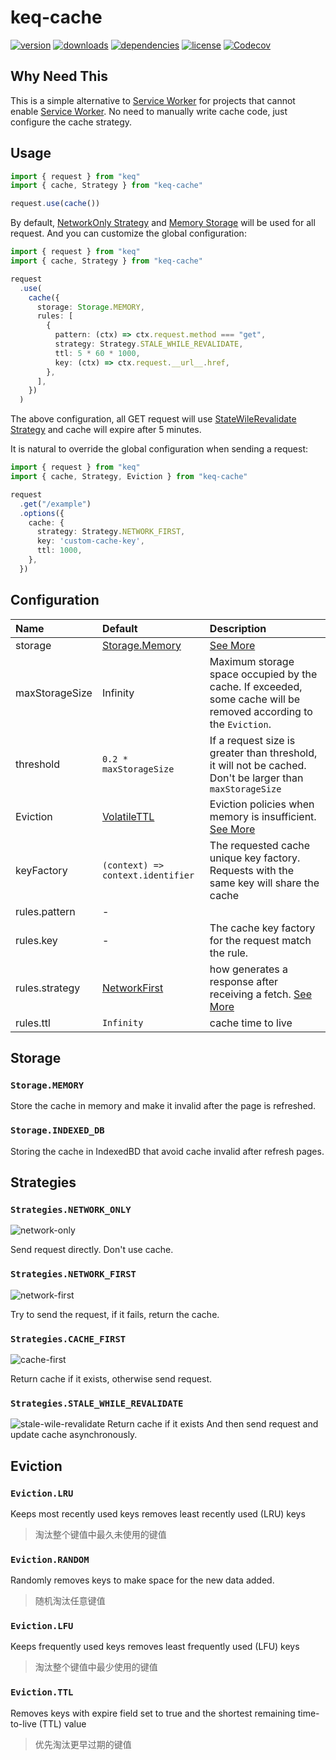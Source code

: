 # keq-cache

[npm]: https://www.npmjs.com/package/keq-cache

[![version](https://img.shields.io/npm/v/keq-cache.svg?logo=npm&style=for-the-badge)][npm]
[![downloads](https://img.shields.io/npm/dm/keq-cache.svg?logo=npm&style=for-the-badge)][npm]
[![dependencies](https://img.shields.io/librariesio/release/npm/keq-cache?logo=npm&style=for-the-badge)][npm]
[![license](https://img.shields.io/npm/l/keq-cache.svg?logo=github&style=for-the-badge)][npm]
[![Codecov](https://img.shields.io/codecov/c/gh/keq-request/keq-cache?logo=codecov&token=PLF0DT6869&style=for-the-badge)](https://codecov.io/gh/keq-request/keq-cache)

## Why Need This

[SW MDN]: https://developer.mozilla.org/en-US/docs/Web/API/Service_Worker_API

This is a simple alternative to [Service Worker][SW MDN] for projects that cannot enable [Service Worker][SW MDN]. No need to manually write cache code, just configure the cache strategy.

## Usage

<!-- prettier-ignore -->
```typescript
import { request } from "keq"
import { cache, Strategy } from "keq-cache"

request.use(cache())
```

By default, [NetworkOnly Strategy](#networkonly) and [Memory Storage](#memory) will be used for all request. And you can customize the global configuration:

<!-- prettier-ignore -->
```typescript
import { request } from "keq"
import { cache, Strategy } from "keq-cache"

request
  .use(
    cache({
      storage: Storage.MEMORY,
      rules: [
        {
          pattern: (ctx) => ctx.request.method === "get",
          strategy: Strategy.STALE_WHILE_REVALIDATE,
          ttl: 5 * 60 * 1000,
          key: (ctx) => ctx.request.__url__.href,
        },
      ],
    })
  )
```

The above configuration, all GET request will use [StateWileRevalidate Strategy](#stale-while-revalidate) and cache will expire after 5 minutes.

It is natural to override the global configuration when sending a request:

<!-- prettier-ignore -->
```typescript
import { request } from "keq"
import { cache, Strategy, Eviction } from "keq-cache"

request
  .get("/example")
  .options({
    cache: {
      strategy: Strategy.NETWORK_FIRST,
      key: 'custom-cache-key',
      ttl: 1000,
    },
  })
```

## Configuration

| Name           | Default                           | Description                                                                                                       |
| :------------- | :-------------------------------- | :---------------------------------------------------------------------------------------------------------------- |
| storage        | [Storage.Memory](#memory)         | [See More](#storage)                                                                                              |
| maxStorageSize | Infinity                          | Maximum storage space occupied by the cache. If exceeded, some cache will be removed according to the `Eviction`. |
| threshold      | `0.2 * maxStorageSize`            | If a request size is greater than threshold, it will not be cached. Don't be larger than `maxStorageSize`         |
| Eviction       | [VolatileTTL](#volatilettl)       | Eviction policies when memory is insufficient. [See More](#eviction)                                              |
| keyFactory     | `(context) => context.identifier` | The requested cache unique key factory. Requests with the same key will share the cache                           |
| rules.pattern  | -                                 |
| rules.key      | -                                 | The cache key factory for the request match the rule.                                                             |
| rules.strategy | [NetworkFirst](#networkfirst)     | how generates a response after receiving a fetch. [See More](#strategies)                                         |
| rules.ttl      | `Infinity`                        | cache time to live                                                                                                |

## Storage

### `Storage.MEMORY`

Store the cache in memory and make it invalid after the page is refreshed.

### `Storage.INDEXED_DB`

Storing the cache in IndexedBD that avoid cache invalid after refresh pages.

## Strategies

### `Strategies.NETWORK_ONLY`

![network-only](./images/network-only.png)

Send request directly. Don't use cache.

### `Strategies.NETWORK_FIRST`

![network-first](./images/network-first.png)

Try to send the request, if it fails, return the cache.

### `Strategies.CACHE_FIRST`

![cache-first](./images/cache-first.png)

Return cache if it exists, otherwise send request.

### `Strategies.STALE_WHILE_REVALIDATE`

![stale-wile-revalidate](./images/stale-while-revalidate.png)
Return cache if it exists And then send request and update cache asynchronously.

## Eviction

### `Eviction.LRU`

Keeps most recently used keys removes least recently used (LRU) keys

> 淘汰整个键值中最久未使用的键值

### `Eviction.RANDOM`

Randomly removes keys to make space for the new data added.

> 随机淘汰任意键值

### `Eviction.LFU`

Keeps frequently used keys removes least frequently used (LFU) keys

> 淘汰整个键值中最少使用的键值

### `Eviction.TTL`

Removes keys with expire field set to true and the shortest remaining time-to-live (TTL) value

> 优先淘汰更早过期的键值
